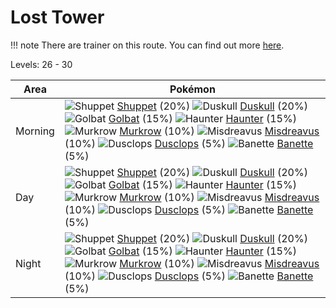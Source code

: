 # Lost Tower

!!! note
    There are trainer on this route. You can find out more [here](/trainer_changes/lost_tower/).

Levels: 26 - 30

Area       | Pokémon
---        | ---
Morning    | ![][353]  [Shuppet] (20%) ![][355]  [Duskull] (20%) ![][042]  [Golbat] (15%)  ![][093]  [Haunter] (15%) ![][198]  [Murkrow] (10%) ![][200]  [Misdreavus] (10%)  ![][356]  [Dusclops] (5%) ![][354]  [Banette] (5%)
Day        | ![][353]  [Shuppet] (20%) ![][355]  [Duskull] (20%) ![][042]  [Golbat] (15%)  ![][093]  [Haunter] (15%) ![][198]  [Murkrow] (10%) ![][200]  [Misdreavus] (10%)  ![][356]  [Dusclops] (5%) ![][354]  [Banette] (5%)
Night      | ![][353]  [Shuppet] (20%) ![][355]  [Duskull] (20%) ![][042]  [Golbat] (15%)  ![][093]  [Haunter] (15%) ![][198]  [Murkrow] (10%) ![][200]  [Misdreavus] (10%)  ![][356]  [Dusclops] (5%) ![][354]  [Banette] (5%)


[042]: https://raw.githubusercontent.com/PokeAPI/sprites/master/sprites/pokemon/42.png "Golbat"
[093]: https://raw.githubusercontent.com/PokeAPI/sprites/master/sprites/pokemon/93.png "Haunter"
[198]: https://raw.githubusercontent.com/PokeAPI/sprites/master/sprites/pokemon/198.png "Murkrow"
[200]: https://raw.githubusercontent.com/PokeAPI/sprites/master/sprites/pokemon/200.png "Misdreavus"
[353]: https://raw.githubusercontent.com/PokeAPI/sprites/master/sprites/pokemon/353.png "Shuppet"
[354]: https://raw.githubusercontent.com/PokeAPI/sprites/master/sprites/pokemon/354.png "Banette"
[355]: https://raw.githubusercontent.com/PokeAPI/sprites/master/sprites/pokemon/355.png "Duskull"
[356]: https://raw.githubusercontent.com/PokeAPI/sprites/master/sprites/pokemon/356.png "Dusclops"
[Golbat]: /pokemon_changes/042/
[Haunter]: /pokemon_changes/093/
[Murkrow]: /pokemon_changes/198/
[Misdreavus]: /pokemon_changes/200/
[Shuppet]: /pokemon_changes/353/
[Banette]: /pokemon_changes/354/
[Duskull]: /pokemon_changes/355/
[Dusclops]: /pokemon_changes/356/
